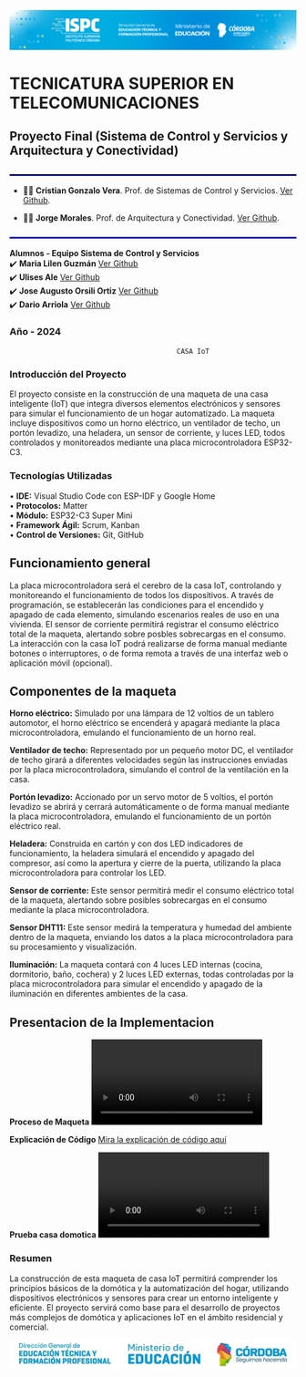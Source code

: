![sistema](/.assets/Curso%20ISPC.png)

# TECNICATURA SUPERIOR EN TELECOMUNICACIONES

## Proyecto Final (Sistema de Control y Servicios y Arquitectura y Conectividad)

![line](/.assets/line.png)
- 👨‍🏫 **Cristian Gonzalo Vera**. Prof. de Sistemas de Control y Servicios. [Ver Github](https://github.com/Gona79).

- 👨‍🏫 **Jorge Morales**. Prof. de Arquitectura y Conectividad. [Ver Github](https://github.com/JorEl057).

![line](/.assets/line.png)

**Alumnos - Equipo Sistema de Control y Servicios**  
✔️ **Maria Lilen Guzmán**  [Ver Github](https://github.com/lilenguzman01)  
✔️ **Ulises Ale**  [Ver Github](https://github.com/ulisesaale)  
✔️ **Jose Augusto Orsili Ortiz**  [Ver Github](https://github.com/joseorsili)  
✔️ **Dario Arriola**  [Ver Github](https://github.com/dr-arriola)  


### Año - **2024**



                                             CASA IoT  
### Introducción del Proyecto  
El proyecto consiste en la construcción de una maqueta de una casa inteligente (IoT) que integra diversos elementos electrónicos y sensores para simular el funcionamiento de un hogar automatizado. La maqueta incluye dispositivos como un horno eléctrico, un ventilador de techo, un portón levadizo, una heladera, un sensor de corriente, y luces LED, todos controlados y monitoreados mediante una placa microcontroladora ESP32-C3.

### **Tecnologías Utilizadas**  
• **IDE:** Visual Studio Code con ESP-IDF y Google Home  
• **Protocolos:** Matter  
• **Módulo:** ESP32-C3 Super Mini  
• **Framework Ágil:** Scrum, Kanban  
• **Control de Versiones:** Git, GitHub  

## Funcionamiento general  

La placa microcontroladora será el cerebro de la casa IoT, controlando y monitoreando el funcionamiento de todos los dispositivos. A través de programación, se establecerán las condiciones para el encendido y apagado de cada elemento, simulando escenarios reales de uso en una vivienda. El sensor de corriente permitirá registrar el consumo eléctrico total de la maqueta, alertando sobre posbles sobrecargas en el consumo. La interacción con la casa IoT podrá realizarse de forma manual mediante botones o interruptores, o de forma remota a través de una interfaz web o aplicación móvil (opcional).  

## Componentes de la maqueta  
**Horno eléctrico:** Simulado por una lámpara de 12 voltios de un tablero automotor, el horno eléctrico se encenderá y apagará mediante la placa microcontroladora, emulando el funcionamiento de un horno real.

**Ventilador de techo:** Representado por un pequeño motor DC, el ventilador de techo girará a diferentes velocidades según las instrucciones enviadas por la placa microcontroladora, simulando el control de la ventilación en la casa.

**Portón levadizo:** Accionado por un servo motor de 5 voltios, el portón levadizo se abrirá y cerrará automáticamente o de forma manual mediante la placa microcontroladora, emulando el funcionamiento de un portón eléctrico real.

**Heladera:** Construida en cartón y con dos LED indicadores de funcionamiento, la heladera simulará el encendido y apagado del compresor, así como la apertura y cierre de la puerta, utilizando la placa microcontroladora para controlar los LED.

**Sensor de corriente:** Este sensor permitirá medir el consumo eléctrico total de la maqueta, alertando sobre posibles sobrecargas en el consumo mediante la placa microcontroladora.

**Sensor DHT11:** Este sensor medirá la temperatura y humedad del ambiente dentro de la maqueta, enviando los datos a la placa microcontroladora para su procesamiento y visualización.

**Iluminación:** La maqueta contará con 4 luces LED internas (cocina, dormitorio, baño, cochera) y 2 luces LED externas, todas controladas por la placa microcontroladora para simular el encendido y apagado de la iluminación en diferentes ambientes de la casa.

## Presentacion de la Implementacion

**Proceso de Maqueta**
<video src="https://github.com/ISPC-TST-CyS-2024/proyecto-final-grupo-1/assets/84986194/59fca4e1-53fd-4ec0-9569-02cd57fca6dd" controls="controls" style="max-width: 100%;">
</video>  

**Explicación de Código**
[Mira la explicación de código aquí](https://drive.google.com/file/d/1Tf7PQxPp2p6PIo1dj8sq_xX3BIvEcpu1/view?usp=sharing)  

**Prueba casa domotica**
<video src="https://github.com/ISPC-TST-CyS-2024/proyecto-final-grupo-1/assets/84986194/9e443ecf-be48-4896-8d2e-c5f079661472" controls="controls" style="max-width: 100%;">
</video>  

### Resumen  

La construcción de esta maqueta de casa IoT permitirá comprender los principios básicos de la domótica y la automatización del hogar, utilizando dispositivos electrónicos y sensores para crear un entorno inteligente y eficiente. El proyecto servirá como base para el desarrollo de proyectos más complejos de domótica y aplicaciones IoT en el ámbito residencial y comercial.

![final](/.assets/cordoba.jpg)

